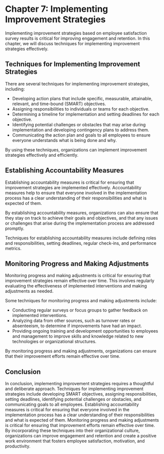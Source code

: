 Chapter 7: Implementing Improvement Strategies
==============================================

Implementing improvement strategies based on employee satisfaction survey results is critical for improving engagement and retention. In this chapter, we will discuss techniques for implementing improvement strategies effectively.

Techniques for Implementing Improvement Strategies
--------------------------------------------------

There are several techniques for implementing improvement strategies, including:

* Developing action plans that include specific, measurable, attainable, relevant, and time-bound (SMART) objectives.
* Assigning responsibilities to individuals or teams for each objective.
* Determining a timeline for implementation and setting deadlines for each objective.
* Identifying potential challenges or obstacles that may arise during implementation and developing contingency plans to address them.
* Communicating the action plan and goals to all employees to ensure everyone understands what is being done and why.

By using these techniques, organizations can implement improvement strategies effectively and efficiently.

Establishing Accountability Measures
------------------------------------

Establishing accountability measures is critical for ensuring that improvement strategies are implemented effectively. Accountability measures help to ensure that everyone involved in the implementation process has a clear understanding of their responsibilities and what is expected of them.

By establishing accountability measures, organizations can also ensure that they stay on track to achieve their goals and objectives, and that any issues or challenges that arise during the implementation process are addressed promptly.

Techniques for establishing accountability measures include defining roles and responsibilities, setting deadlines, regular check-ins, and performance metrics.

Monitoring Progress and Making Adjustments
------------------------------------------

Monitoring progress and making adjustments is critical for ensuring that improvement strategies remain effective over time. This involves regularly evaluating the effectiveness of implemented interventions and making adjustments as needed.

Some techniques for monitoring progress and making adjustments include:

* Conducting regular surveys or focus groups to gather feedback on implemented interventions.
* Analyzing data from other sources, such as turnover rates or absenteeism, to determine if improvements have had an impact.
* Providing ongoing training and development opportunities to employees and management to improve skills and knowledge related to new technologies or organizational structures.

By monitoring progress and making adjustments, organizations can ensure that their improvement efforts remain effective over time.

Conclusion
----------

In conclusion, implementing improvement strategies requires a thoughtful and deliberate approach. Techniques for implementing improvement strategies include developing SMART objectives, assigning responsibilities, setting deadlines, identifying potential challenges or obstacles, and communicating goals to all employees. Establishing accountability measures is critical for ensuring that everyone involved in the implementation process has a clear understanding of their responsibilities and what is expected of them. Monitoring progress and making adjustments is critical for ensuring that improvement efforts remain effective over time. By incorporating these techniques into their organizational culture, organizations can improve engagement and retention and create a positive work environment that fosters employee satisfaction, motivation, and productivity.
